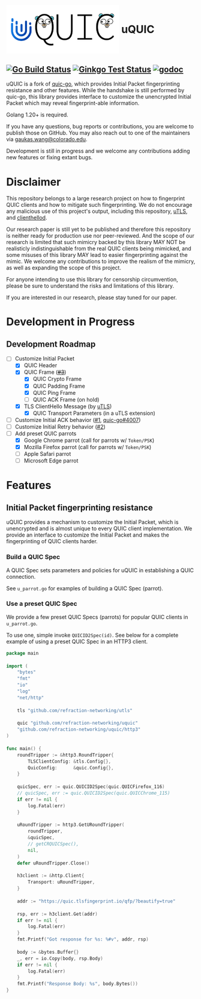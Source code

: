 # <div> <img style="vertical-align:middle" src="docs/uQUIC_nopadding.png" alt="drawing" width="300"/> <span style="vertical-align:middle">uQUIC</span> </div>

[![Go Build Status](https://github.com/refraction-networking/uquic/actions/workflows/go_build.yml/badge.svg?branch=master)](https://github.com/refraction-networking/uquic/actions/workflows/go_build.yml)
[![Ginkgo Test Status](https://github.com/refraction-networking/uquic/actions/workflows/ginkgo_test.yml/badge.svg?branch=master)](https://github.com/refraction-networking/uquic/actions/workflows/ginkgo_test.yml)
[![godoc](https://img.shields.io/badge/godoc-reference-blue.svg)](https://godoc.org/github.com/refraction-networking/uquic)
---
uQUIC is a fork of [quic-go](https://github.com/refraction-networking/uquic), which provides Initial Packet fingerprinting resistance and other features. While the handshake is still performed by quic-go, this library provides interface to customize the unencrypted Initial Packet which may reveal fingerprint-able information. 

Golang 1.20+ is required.

If you have any questions, bug reports or contributions, you are welcome to publish those on GitHub. You may also reach out to one of the maintainers via gaukas.wang@colorado.edu.

Development is still in progress and we welcome any contributions adding new features or fixing extant bugs.

# Disclaimer
This repository belongs to a large research project on how to fingerprint QUIC clients and how to mitigate such fingerprinting. We do not encourage any malicious use of this project's output, including this repository, [uTLS](https://github.com/refraction-networking/utls), and [clienthellod](https://github.com/gaukas/clienthellod).

Our research paper is still yet to be published and therefore this repository is neither ready for production use nor peer-reviewed. And the scope of our research is limited that such mimicry backed by this library MAY NOT be realisticly indistinguishable from the real QUIC clients being mimicked, and some misuses of this library MAY lead to easier fingerprinting against the mimic. We welcome any contributions to improve the realism of the mimicry, as well as expanding the scope of this project. 

For anyone intending to use this library for censorship circumvention, please be sure to understand the risks and limitations of this library. 

If you are interested in our research, please stay tuned for our paper.

# Development in Progress
## Development Roadmap
- [ ] Customize Initial Packet 
	- [x] QUIC Header 
	- [x] QUIC Frame (~~[#3](https://github.com/refraction-networking/uquic/issues/3)~~)
		- [x] QUIC Crypto Frame
		- [x] QUIC Padding Frame
		- [x] QUIC Ping Frame
		- [ ] QUIC ACK Frame (on hold)
	- [x] TLS ClientHello Message (by [uTLS](https://github.com/refraction-networking/utls))
		- [x] QUIC Transport Parameters (in a uTLS extension)
- [ ] Customize Initial ACK behavior ([#1](https://github.com/refraction-networking/uquic/issues/1), [quic-go#4007](https://github.com/quic-go/quic-go/issues/4007))
- [ ] Customize Initial Retry behavior ([#2](https://github.com/refraction-networking/uquic/issues/2))
- [ ] Add preset QUIC parrots
	- [x] Google Chrome parrot (call for parrots w/ `Token/PSK`)
	- [x] Mozilla Firefox parrot (call for parrots w/ `Token/PSK`)
	- [ ] Apple Safari parrot
	- [ ] Microsoft Edge parrot

# Features
## Initial Packet fingerprinting resistance
uQUIC provides a mechanism to customize the Initial Packet, which is unencrypted and is almost unique to every QUIC client implementation. We provide an interface to customize the Initial Packet and makes the fingerprinting of QUIC clients harder.

### Build a QUIC Spec
A QUIC Spec sets parameters and policies for uQUIC in establishing a QUIC connection. 

See `u_parrot.go` for examples of building a QUIC Spec (parrot).

### Use a preset QUIC Spec
We provide a few preset QUIC Specs (parrots) for popular QUIC clients in `u_parrot.go`.

To use one, simple invoke `QUICID2Spec(id)`. See below for a complete example of using a preset QUIC Spec in an HTTP3 client.

```go
package main

import (
	"bytes"
	"fmt"
	"io"
	"log"
	"net/http"

	tls "github.com/refraction-networking/utls"

	quic "github.com/refraction-networking/uquic"
	"github.com/refraction-networking/uquic/http3"
)

func main() {
	roundTripper := &http3.RoundTripper{
		TLSClientConfig: &tls.Config{},
		QuicConfig:      &quic.Config{},
	}

	quicSpec, err := quic.QUICID2Spec(quic.QUICFirefox_116)
	// quicSpec, err := quic.QUICID2Spec(quic.QUICChrome_115)
	if err != nil {
		log.Fatal(err)
	}

	uRoundTripper := http3.GetURoundTripper(
		roundTripper,
		&quicSpec,
		// getCRQUICSpec(),
		nil,
	)
	defer uRoundTripper.Close()

	h3client := &http.Client{
		Transport: uRoundTripper,
	}

	addr := "https://quic.tlsfingerprint.io/qfp/?beautify=true"

	rsp, err := h3client.Get(addr)
	if err != nil {
		log.Fatal(err)
	}
	fmt.Printf("Got response for %s: %#v", addr, rsp)

	body := &bytes.Buffer{}
	_, err = io.Copy(body, rsp.Body)
	if err != nil {
		log.Fatal(err)
	}
	fmt.Printf("Response Body: %s", body.Bytes())
}
```
